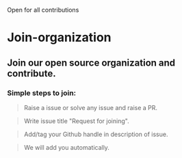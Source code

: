 
Open for all contributions
# Join-organization

## Join our open source organization and contribute.

### Simple steps to join:

> Raise a issue or solve any issue and raise a PR.

> Write issue title "Request for joining".

> Add/tag your Github handle in description of issue.

> We will add you automatically.


